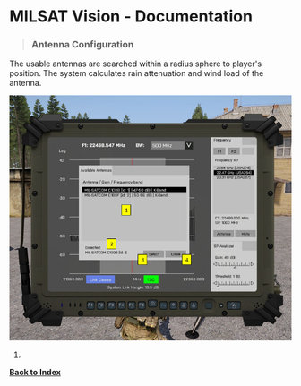 # MILSAT Vision - Documentation
> ### Antenna Configuration

The usable antennas are searched within a radius sphere to player's position. The system calculates rain attenuation and wind load of the antenna.

![Antenna](img/sat_antenna_tab.png)

1. 

**[Back to Index](index.md)**
